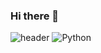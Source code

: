 ### Hi there 👋
![header](https://capsule-render.vercel.app/api?type=waving&color=0:9CB4D4,100:659F7C&height=300&section=header&text=Hi!%20I'm%20Yujin&animation=fadeIn&fontSize=90)
![Python](https://img.shields.io/badge/Python-3776AB.svg?&style=for-the-badge&logo=Python&logoColor=white)

